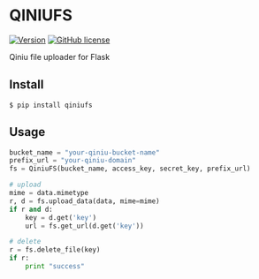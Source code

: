 QINIUFS
=======

[![Version](https://img.shields.io/pypi/v/qiniufs.svg)](https://pypi.python.org/pypi/qiniufs)
[![GitHub license](https://img.shields.io/badge/license-MIT-blue.svg)](https://raw.githubusercontent.com/kevinchendev/qiniufs/master/LICENSE)

Qiniu file uploader for Flask


## Install

```
$ pip install qiniufs
```

## Usage

```python
bucket_name = "your-qiniu-bucket-name"
prefix_url = "your-qiniu-domain"
fs = QiniuFS(bucket_name, access_key, secret_key, prefix_url)

# upload
mime = data.mimetype
r, d = fs.upload_data(data, mime=mime)
if r and d:
    key = d.get('key')
    url = fs.get_url(d.get('key'))

# delete
r = fs.delete_file(key)
if r:
    print "success"
```

